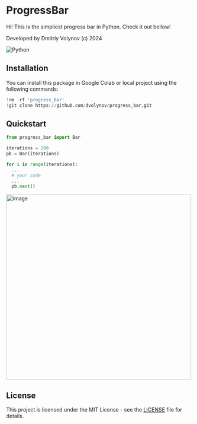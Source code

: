 # ProgressBar

Hi! This is the simpliest progress bar in Python. Check it out bellow!

Developed by Dmitriy Volynov (c) 2024

![Python](https://img.shields.io/badge/python-3670A0?style=for-the-badge&logo=python&logoColor=ffdd54)

## Installation

You can install this package in Google Colab or local project using the following commands:

```python
!rm -rf 'progress_bar'
!git clone https://github.com/dvolynov/progress_bar.git
```

## Quickstart

```python
from progress_bar import Bar

iterations = 200
pb = Bar(iterations)

for i in range(iterations):
  ...
  # your code
  ...
  pb.next()
```

<img width="500" alt="image" src="https://github.com/dvolynov/progress_bar/assets/83712099/4e02b230-1948-4632-9ae3-062186b56eab">

## License 

This project is licensed under the MIT License - see the [LICENSE](LICENSE) file for details.
